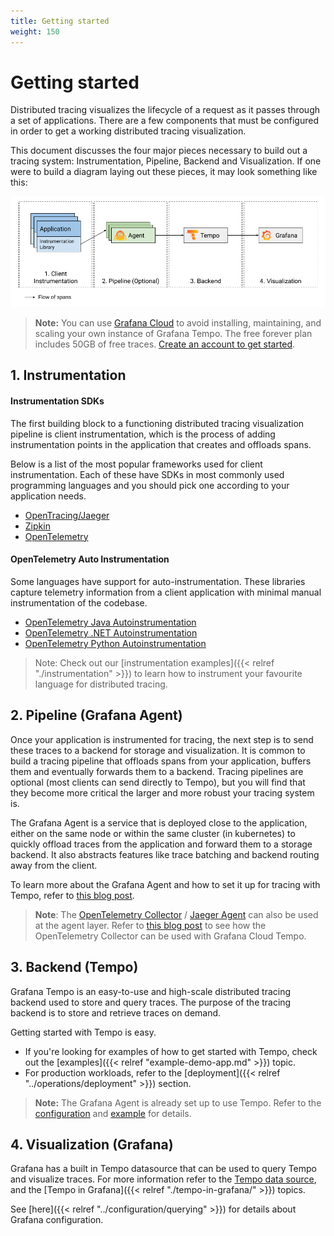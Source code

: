 ```yaml
---
title: Getting started
weight: 150
---
```


# Getting started 

Distributed tracing visualizes the lifecycle of a request as it passes through
a set of applications. There are a few components that must be configured in order to get a
working distributed tracing visualization.

This document discusses the four major pieces necessary to build out a tracing system:
Instrumentation, Pipeline, Backend and Visualization. If one were to build a diagram laying
out these pieces, it may look something like this:

<p align="center"><img src="getting-started.png" alt="Tracing Overview"></p>

> **Note:** You can use [Grafana Cloud](https://grafana.com/products/cloud/features/#cloud-dashboards-grafana) to avoid installing, maintaining, and scaling your own instance of Grafana Tempo. The free forever plan includes 50GB of free traces. [Create an account to get started](https://grafana.com/auth/sign-up/create-user?pg=docs-tempo&plcmt=in-text).

## 1. Instrumentation

#### Instrumentation SDKs

The first building block to a functioning distributed tracing visualization pipeline
is client instrumentation, which is the process of adding instrumentation points in the application that
creates and offloads spans.

Below is a list of the most popular frameworks used for client instrumentation. Each of these have SDKs
in most commonly used programming languages and you should pick one according to your application needs.

* [OpenTracing/Jaeger](https://www.jaegertracing.io/docs/latest/client-libraries/)
* [Zipkin](https://zipkin.io/pages/tracers_instrumentation)
* [OpenTelemetry](https://opentelemetry.io/docs/concepts/instrumenting/)

#### OpenTelemetry Auto Instrumentation

Some languages have support for auto-instrumentation. These libraries capture telemetry
information from a client application with minimal manual instrumentation of the codebase.

* [OpenTelemetry Java Autoinstrumentation](https://github.com/open-telemetry/opentelemetry-java-instrumentation)
* [OpenTelemetry .NET Autoinstrumentation](https://github.com/open-telemetry/opentelemetry-dotnet-instrumentation)
* [OpenTelemetry Python Autoinstrumentation](https://github.com/open-telemetry/opentelemetry-python-contrib)

> Note: Check out our [instrumentation examples]({{< relref "./instrumentation" >}}) to learn how to instrument your
> favourite language for distributed tracing.

## 2. Pipeline (Grafana Agent)

Once your application is instrumented for tracing, the next step is to send these traces
to a backend for storage and visualization. It is common to build a tracing pipeline that
offloads spans from your application, buffers them and eventually forwards them to a backend. Tracing
pipelines are optional (most clients can send directly to Tempo), but you will find that
they become more critical the larger and more robust your tracing system is.

The Grafana Agent is a service that is deployed close to the application, either on the same node or
within the same cluster (in kubernetes) to quickly offload traces from the application and forward them to
a storage backend. It also abstracts features like trace batching and backend routing away from the client.

To learn more about the Grafana Agent and how to set it up for tracing with Tempo,
refer to [this blog post](https://grafana.com/blog/2020/11/17/tracing-with-the-grafana-cloud-agent-and-grafana-tempo/).

> **Note**: The [OpenTelemetry Collector](https://github.com/open-telemetry/opentelemetry-collector) / [Jaeger Agent](https://www.jaegertracing.io/docs/latest/deployment/) can also be used at the agent layer.
> Refer to [this blog post](https://grafana.com/blog/2021/04/13/how-to-send-traces-to-grafana-clouds-tempo-service-with-opentelemetry-collector/)
> to see how the OpenTelemetry Collector can be used with Grafana Cloud Tempo.

## 3. Backend (Tempo)

Grafana Tempo is an easy-to-use and high-scale distributed tracing backend used to store and query traces. The purpose of
the tracing backend is to store and retrieve traces on demand.

Getting started with Tempo is easy.

- If you're looking for examples of how to get started with Tempo, check out the [examples]({{< relref "example-demo-app.md" >}}) topic.
- For production workloads, refer to the [deployment]({{< relref "../operations/deployment" >}}) section.

> **Note:** The Grafana Agent is already set up to use Tempo. Refer to the [configuration](https://grafana.com/docs/agent/latest/configuration/traces-config/) and [example](https://github.com/grafana/agent/blob/main/example/docker-compose/agent/config/agent.yaml) for details.


## 4. Visualization (Grafana)

Grafana has a built in Tempo datasource that can be used to query Tempo and visualize traces.
For more information refer to the [Tempo data source](https://grafana.com/docs/grafana/latest/datasources/tempo/), and the [Tempo in Grafana]({{< relref "./tempo-in-grafana/" >}}) topics.

See [here]({{< relref "../configuration/querying" >}}) for details about Grafana configuration.
